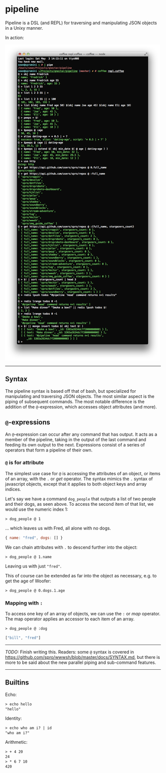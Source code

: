 # pipeline

Pipeline is a DSL (and REPL) for traversing and manipulating JSON objects in a Unixy manner.

In action:

![](/docs/preview.png)

---

## Syntax

The pipeline syntax is based off that of bash, but specialized for manipulating and traversing JSON objects. The most similar aspect is the piping of subsequent commands. The most notable difference is the addition of the `@`-expression, which accesses object attributes (and more).

## `@`-expressions

An `@`-expression can occur after any command that has output. It acts as a member of the pipeline, taking in the output of the last command and feeding its own output to the next. Expressions consist of a series of operators that form a pipeline of their own.

### `@` is for attribute

The simplest use case for `@` is accessing the attributes of an object, or items of an array, with the `.` or *get* operator. The syntax mimics the `.` syntax of javascript objects, except that it applies to both object keys and array indices.

Let's say we have a command `dog_people` that outputs a list of two people and their dogs, as seen above. To access the second item of that list, we would use the numeric index 1:

```
> dog_people @ 1
```

... which leaves us with Fred, all alone with no dogs.

```js
{ name: "fred", dogs: [] }
```

We can chain attributes with `.` to descend further into the object:

```
> dog_people @ 1.name
```

Leaving us with just `"fred"`.

This of course can be extended as far into the object as necessary, e.g. to get the age of Woofer:

```
> dog_people @ 0.dogs.1.age
```

### Mapping with `:`

To access one key of an array of objects, we can use the `:` or *map* operator. The map operator applies an accessor to each item of an array.

```
> dog_people @ :dog
```

```js
["bill", "fred"]
```

---

*TODO:* Finish writing this. Readers: some `@` syntax is covered in https://github.com/spro/wwwsh/blob/master/docs/SYNTAX.md, but there is more to be said about the new parallel piping and sub-command features.

---

## Builtins

Echo:

```
> echo hello
"hello"
```

Identity:

```
> echo who am i? | id
"who am i?"
```

Arithmetic:

```
> + 4 20
24
> * 6 7 10
420
```

